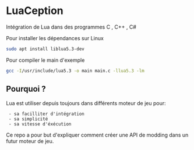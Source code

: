 # LuaCeption
Intégration de Lua dans des programmes C , C++ , C#

Pour installer les dépendances sur Linux 
```bash
sudo apt install liblua5.3-dev
```
Pour compiler le main d'exemple
```bash
gcc -I/usr/include/lua5.3 -o main main.c -llua5.3 -lm
```
## Pourquoi ?
Lua est utiliser depuis toujours dans différents moteur de jeu pour:

	 - sa facilliter d'intégration
	 - sa simplicité 
	 - sa vitesse d'éxécution
Ce repo a pour but d'expliquer comment créer une API de modding dans un futur moteur de jeu.
